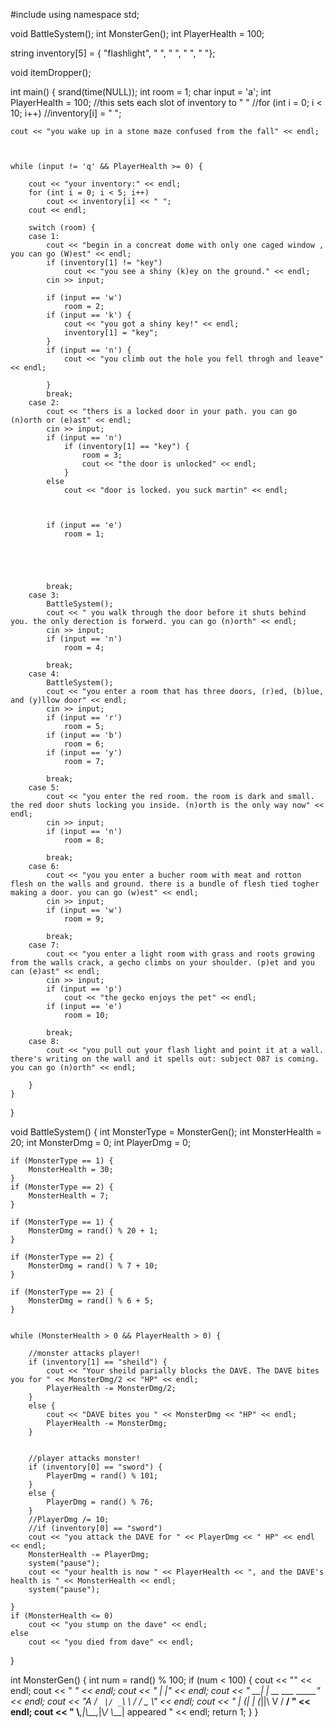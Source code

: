 #include<iostream>
using namespace std;

void BattleSystem();
int MonsterGen();
int PlayerHealth = 100;

string inventory[5] = { "flashlight", " ", " ", " ", " "};


void itemDropper();

int main() {
    srand(time(NULL));
    int room = 1;
    char input = 'a';
    int PlayerHealth = 100;
    //this sets each slot of inventory to " "
    //for (int i = 0; i < 10; i++) 
        //inventory[i] = " ";


    cout << "you wake up in a stone maze confused from the fall" << endl;



    while (input != 'q' && PlayerHealth >= 0) {

        cout << "your inventory:" << endl;
        for (int i = 0; i < 5; i++)
            cout << inventory[i] << " ";
        cout << endl;

        switch (room) {
        case 1:
            cout << "begin in a concreat dome with only one caged window , you can go (W)est" << endl;
            if (inventory[1] != "key")
                cout << "you see a shiny (k)ey on the ground." << endl;
            cin >> input;

            if (input == 'w')
                room = 2;
            if (input == 'k') {
                cout << "you got a shiny key!" << endl;
                inventory[1] = "key";
            }
            if (input == 'n') {
                cout << "you climb out the hole you fell throgh and leave" << endl;

            }
            break;
        case 2:
            cout << "thers is a locked door in your path. you can go (n)orth or (e)ast" << endl;
            cin >> input;
            if (input == 'n')
                if (inventory[1] == "key") {
                    room = 3;
                    cout << "the door is unlocked" << endl;
                }
            else 
                cout << "door is locked. you suck martin" << endl;



            if (input == 'e')
                room = 1;





            break;
        case 3:
            BattleSystem();
            cout << " you walk through the door before it shuts behind you. the only derection is forwerd. you can go (n)orth" << endl;
            cin >> input;
            if (input == 'n')
                room = 4;

            break;
        case 4:
            BattleSystem();
            cout << "you enter a room that has three doors, (r)ed, (b)lue, and (y)llow door" << endl;
            cin >> input;
            if (input == 'r')
                room = 5;
            if (input == 'b')
                room = 6;
            if (input == 'y')
                room = 7;

            break;
        case 5:
            cout << "you enter the red room. the room is dark and small. the red door shuts locking you inside. (n)orth is the only way now" << endl;
            cin >> input;
            if (input == 'n')
                room = 8;

            break;
        case 6:
            cout << "you you enter a bucher room with meat and rotton flesh on the walls and ground. there is a bundle of flesh tied togher making a door. you can go (w)est" << endl;
            cin >> input;
            if (input == 'w')
                room = 9;

            break;
        case 7:
            cout << "you enter a light room with grass and roots growing from the walls crack, a gecho climbs on your shoulder. (p)et and you can (e)ast" << endl;
            cin >> input;
            if (input == 'p')
                cout << "the gecko enjoys the pet" << endl;
            if (input == 'e')
                room = 10;

            break;
        case 8:
            cout << "you pull out your flash light and point it at a wall. there's writing on the wall and it spells out: subject 087 is coming. you can go (n)orth" << endl;

        }
    }
}


void BattleSystem() {
    int MonsterType = MonsterGen();
    int MonsterHealth = 20;
    int MonsterDmg = 0;
    int PlayerDmg = 0;

    if (MonsterType == 1) {
        MonsterHealth = 30;
    }
    if (MonsterType == 2) {
        MonsterHealth = 7;
    }

    if (MonsterType == 1) {
        MonsterDmg = rand() % 20 + 1;
    }

    if (MonsterType == 2) {
        MonsterDmg = rand() % 7 + 10;
    }

    if (MonsterType == 2) {
        MonsterDmg = rand() % 6 + 5;
    }


    while (MonsterHealth > 0 && PlayerHealth > 0) {

        //monster attacks player!
        if (inventory[1] == "sheild") {
            cout << "Your sheild parially blocks the DAVE. The DAVE bites you for " << MonsterDmg/2 << "HP" << endl;
            PlayerHealth -= MonsterDmg/2;
        }
        else {
            cout << "DAVE bites you " << MonsterDmg << "HP" << endl;
            PlayerHealth -= MonsterDmg;
        }


        //player attacks monster!
        if (inventory[0] == "sword") {
            PlayerDmg = rand() % 101;
        }
        else {
            PlayerDmg = rand() % 76;
        }
        //PlayerDmg /= 10;
        //if (inventory[0] == "sword")
        cout << "you attack the DAVE for " << PlayerDmg << " HP" << endl << endl;
        MonsterHealth -= PlayerDmg;
        system("pause");
        cout << "your health is now " << PlayerHealth << ", and the DAVE's health is " << MonsterHealth << endl;
        system("pause");

    }
    if (MonsterHealth <= 0)
        cout << "you stump on the dave" << endl;
    else
        cout << "you died from dave" << endl;


}



int MonsterGen() {
    int num = rand() % 100;
    if (num < 100) {
        cout << "" << endl;
        cout << "       _" << endl;
        cout << "      | |" << endl;
        cout << "    __| | __ ___   _____" << endl;
        cout << "A  / _` |/ _`\\ \\ / / _ \\"  << endl;
        cout << "  | (_| | (_||\\ V /  __/ " << endl;
        cout << "   \\__,_|\\__,_|\\_/ \\___|  appeared   " << endl;
        return 1;
    }
}
